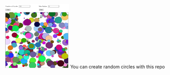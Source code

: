 <img src="/image/Untitled.png" height="200px" width="200px" alt="javascript"/>
  You can create random circles with this repo



